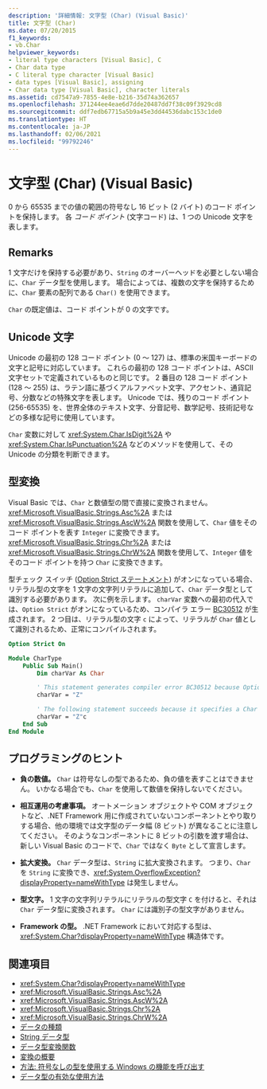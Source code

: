 ```yaml
---
description: '詳細情報: 文字型 (Char) (Visual Basic)'
title: 文字型 (Char)
ms.date: 07/20/2015
f1_keywords:
- vb.Char
helpviewer_keywords:
- literal type characters [Visual Basic], C
- Char data type
- C literal type character [Visual Basic]
- data types [Visual Basic], assigning
- Char data type [Visual Basic], character literals
ms.assetid: cd7547a9-7855-4e8e-b216-35d74a362657
ms.openlocfilehash: 371244ee4eae6d7dde20487dd7f38c09f3929cd8
ms.sourcegitcommit: ddf7edb67715a5b9a45e3dd44536dabc153c1de0
ms.translationtype: HT
ms.contentlocale: ja-JP
ms.lasthandoff: 02/06/2021
ms.locfileid: "99792246"
---
```

# <a name="char-data-type-visual-basic"></a>文字型 (Char) (Visual Basic)

0 から 65535 までの値の範囲の符号なし 16 ビット (2 バイト) のコード ポイントを保持します。 各 *コード ポイント* (文字コード) は、1 つの Unicode 文字を表します。

## <a name="remarks"></a>Remarks

1 文字だけを保持する必要があり、`String` のオーバーヘッドを必要としない場合に、`Char` データ型を使用します。 場合によっては、複数の文字を保持するために、`Char` 要素の配列である `Char()` を使用できます。

`Char` の既定値は、コード ポイントが 0 の文字です。

## <a name="unicode-characters"></a>Unicode 文字

Unicode の最初の 128 コード ポイント (0 ～ 127) は、標準の米国キーボードの文字と記号に対応しています。 これらの最初の 128 コード ポイントは、ASCII 文字セットで定義されているものと同じです。 2 番目の 128 コード ポイント (128 ～ 255) は、ラテン語に基づくアルファベット文字、アクセント、通貨記号、分数などの特殊文字を表します。 Unicode では、残りのコード ポイント (256-65535) を、世界全体のテキスト文字、分音記号、数学記号、技術記号などの多様な記号に使用しています。

`Char` 変数に対して <xref:System.Char.IsDigit%2A> や <xref:System.Char.IsPunctuation%2A> などのメソッドを使用して、その Unicode の分類を判断できます。

## <a name="type-conversions"></a>型変換

Visual Basic では、`Char` と数値型の間で直接に変換されません。 <xref:Microsoft.VisualBasic.Strings.Asc%2A> または <xref:Microsoft.VisualBasic.Strings.AscW%2A> 関数を使用して、`Char` 値をそのコード ポイントを表す `Integer` に変換できます。 <xref:Microsoft.VisualBasic.Strings.Chr%2A> または <xref:Microsoft.VisualBasic.Strings.ChrW%2A> 関数を使用して、`Integer` 値をそのコード ポイントを持つ `Char` に変換できます。

型チェック スイッチ ([Option Strict ステートメント](../statements/option-strict-statement.md)) がオンになっている場合、リテラル型の文字を 1 文字の文字列リテラルに追加して、`Char` データ型として識別する必要があります。 次に例を示します。 `charVar` 変数への最初の代入では、`Option Strict` がオンになっているため、コンパイラ エラー [BC30512](../../misc/bc30512.md) が生成されます。 2 つ目は、リテラル型の文字 `c` によって、リテラルが `Char` 値として識別されるため、正常にコンパイルされます。

```vb
Option Strict On

Module CharType
    Public Sub Main()
        Dim charVar As Char

        ' This statement generates compiler error BC30512 because Option Strict is On.  
        charVar = "Z"  

        ' The following statement succeeds because it specifies a Char literal.  
        charVar = "Z"c
    End Sub
End Module
```

## <a name="programming-tips"></a>プログラミングのヒント

- **負の数値。** `Char` は符号なしの型であるため、負の値を表すことはできません。 いかなる場合でも、`Char` を使用して数値を保持しないでください。

- **相互運用の考慮事項。** オートメーション オブジェクトや COM オブジェクトなど、.NET Framework 用に作成されていないコンポーネントとやり取りする場合、他の環境では文字型のデータ幅 (8 ビット) が異なることに注意してください。 そのようなコンポーネントに 8 ビットの引数を渡す場合は、新しい Visual Basic のコードで、`Char` ではなく `Byte` として宣言します。

- **拡大変換。** `Char` データ型は、`String` に拡大変換されます。 つまり、`Char` を `String` に変換でき、<xref:System.OverflowException?displayProperty=nameWithType> は発生しません。

- **型文字。** 1 文字の文字列リテラルにリテラルの型文字 `C` を付けると、それは `Char` データ型に変換されます。 `Char` には識別子の型文字がありません。

- **Framework の型。** .NET Framework において対応する型は、<xref:System.Char?displayProperty=nameWithType> 構造体です。

## <a name="see-also"></a>関連項目

- <xref:System.Char?displayProperty=nameWithType>
- <xref:Microsoft.VisualBasic.Strings.Asc%2A>
- <xref:Microsoft.VisualBasic.Strings.AscW%2A>
- <xref:Microsoft.VisualBasic.Strings.Chr%2A>
- <xref:Microsoft.VisualBasic.Strings.ChrW%2A>
- [データの種類](index.md)
- [String データ型](string-data-type.md)
- [データ型変換関数](../functions/type-conversion-functions.md)
- [変換の概要](../keywords/conversion-summary.md)
- [方法: 符号なしの型を使用する Windows の機能を呼び出す](../../programming-guide/com-interop/how-to-call-a-windows-function-that-takes-unsigned-types.md)
- [データ型の有効な使用方法](../../programming-guide/language-features/data-types/efficient-use-of-data-types.md)
